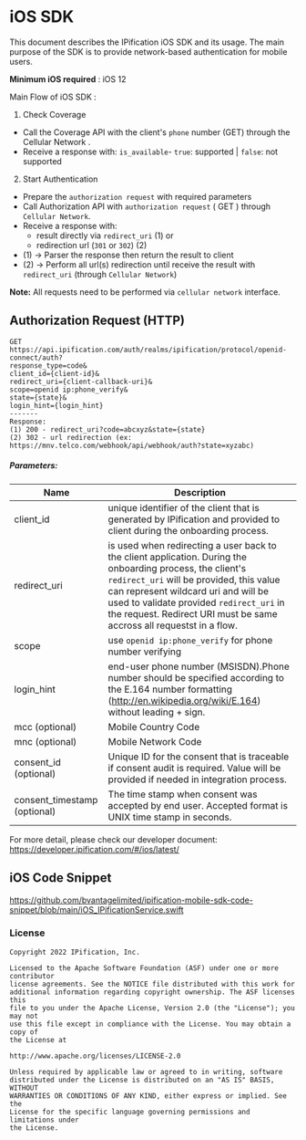 # iOS SDK 

This document describes the IPification iOS SDK and its usage. The main purpose of the SDK is to provide network-based authentication for mobile users.


**Minimum iOS required** : iOS 12

Main Flow of iOS SDK : 

1. Check Coverage
* Call the Coverage API with the client's `phone` number (GET) through the Cellular Network .
* Receive a response with: `is_available`- `true`: supported | `false`: not supported

2. Start Authentication 
*   Prepare the `authorization request` with required parameters
*   Call Authorization API with `authorization request` ( GET ) through `Cellular Network`.
*   Receive a response with: 
    *   result directly via `redirect_uri` (1) or 
    *   redirection url (`301` or `302`) (2)
*   (1) -> Parser the response then return the result to client
*   (2) -> Perform all url(s) redirection until receive the result with `redirect_uri` (through `Cellular Network`)

**Note:** All requests need to be performed via `cellular network` interface.


## Authorization Request (HTTP)

```
GET https://api.ipification.com/auth/realms/ipification/protocol/openid-connect/auth?
response_type=code&
client_id={client-id}&
redirect_uri={client-callback-uri}&
scope=openid ip:phone_verify&
state={state}&
login_hint={login_hint}
-------
Response: 
(1) 200 - redirect_uri?code=abcxyz&state={state}
(2) 302 - url redirection (ex: https://mnv.telco.com/webhook/api/webhook/auth?state=xyzabc)
```

##### Parameters:
|     Name     | Description |
| ------------- | ------------- |
| client_id | unique identifier of the client that is generated by IPification and provided to client during the onboarding process. |
| redirect_uri |  is used when redirecting a user back to the client application. During the onboarding process, the client's `redirect_uri` will be provided, this value can represent wildcard uri and will be used to validate provided `redirect_uri` in the request. Redirect URI must be same accross all requestst in a flow. |
| scope | use `openid ip:phone_verify` for phone number verifying  |
| login_hint | end-user phone number (MSISDN).Phone number should be specified according to the E.164 number formatting (http://en.wikipedia.org/wiki/E.164) without leading + sign. |
|mcc (optional) | Mobile Country Code |
|mnc (optional) | Mobile Network Code |
| consent_id (optional) | Unique ID for the consent that is traceable if consent audit is required. Value will be provided if needed in integration process. |
| consent_timestamp (optional) | The time stamp when consent was accepted by end user. Accepted format is UNIX time stamp in seconds. |


For more detail, please check our developer document: https://developer.ipification.com/#/ios/latest/


## iOS Code Snippet
https://github.com/bvantagelimited/ipification-mobile-sdk-code-snippet/blob/main/iOS_IPificationService.swift

### License


```
Copyright 2022 IPification, Inc.

Licensed to the Apache Software Foundation (ASF) under one or more contributor
license agreements. See the NOTICE file distributed with this work for
additional information regarding copyright ownership. The ASF licenses this
file to you under the Apache License, Version 2.0 (the "License"); you may not
use this file except in compliance with the License. You may obtain a copy of
the License at

http://www.apache.org/licenses/LICENSE-2.0

Unless required by applicable law or agreed to in writing, software
distributed under the License is distributed on an "AS IS" BASIS, WITHOUT
WARRANTIES OR CONDITIONS OF ANY KIND, either express or implied. See the
License for the specific language governing permissions and limitations under
the License.
```
